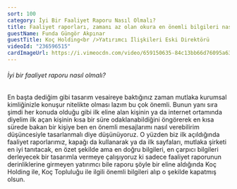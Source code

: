 ```yaml
---
sort: 100
category: İyi Bir Faaliyet Raporu Nasıl Olmalı?
title: Faaliyet raporları, zamanı az olan okura en önemli bilgileri nasıl verebilirim düşüncesi ile tasarlanmalı.
guestName: Funda Güngör Akpınar
guestTitle: Koç Holding<br />Yatırımcı İlişkileri Eski Direktörü
videoId: "236596515"
cardImageUrl: https://i.vimeocdn.com/video/659150635-84c13bb66d76095a639caaf5a442e5cbef43eb05b107e9e0359e5383b8565dfa-d.jpg?mw=535&mh=301
---
```


###### İyi bir faaliyet raporu nasıl olmalı?

En başta dediğim gibi tasarım vesaireye baktığınız zaman mutlaka kurumsal kimliğinizle konuşur nitelikte olması lazım bu çok önemli. Bunun yanı sıra şimdi her konuda olduğu gibi ilk eline alan kişinin ya da internet ortamında diyelim ilk açan kişinin kısa bir süre odaklanabildiğini öngörerek en kısa sürede bakan bir kişiye ben en önemli mesajlarımı nasıl verebilirim düşüncesiyle tasarlanmalı diye düşünüyoruz. O yüzden biz ilk açıldığında faaliyet raporlarımız, kapağı da kullanarak ya da ilk sayfaları, mutlaka şirketi en iyi tanıtacak, en özet şekilde ama en doğru bilgileri, en çarpıcı bilgileri derleyecek bir tasarımla vermeye çalışıyoruz ki sadece faaliyet raporunun derinliklerine girmeyen yatırımcı bile raporu şöyle bir eline aldığında Koç Holding ile, Koç Topluluğu ile ilgili önemli bilgileri alıp o şekilde kapatmış olsun.
